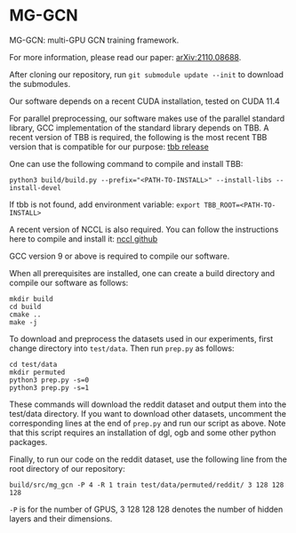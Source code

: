 # MG-GCN

MG-GCN: multi-GPU GCN training framework.

For more information, please read our paper: [arXiv:2110.08688](https://arxiv.org/abs/2110.08688).

After cloning our repository, run `git submodule update --init` to download the submodules.

Our software depends on a recent CUDA installation, tested on CUDA 11.4

For parallel preprocessing, our software makes use of the parallel standard library, GCC implementation of the standard library depends on TBB.
A recent version of TBB is required, the following is the most recent TBB version that is compatible for our purpose: [tbb release](https://github.com/oneapi-src/oneTBB/archive/v2020.2.zip)

One can use the following command to compile and install TBB:

`python3 build/build.py --prefix="<PATH-TO-INSTALL>" --install-libs --install-devel`

If tbb is not found, add environment variable: `export TBB_ROOT=<PATH-TO-INSTALL>`

A recent version of NCCL is also required. You can follow the instructions here to compile and install it: [nccl github](https://github.com/NVIDIA/nccl)

GCC version 9 or above is required to compile our software.

When all prerequisites are installed, one can create a build directory and compile our software as follows:
```
mkdir build
cd build
cmake ..
make -j
```

To download and preprocess the datasets used in our experiments, first change directory into `test/data`. Then run `prep.py` as follows:
```
cd test/data
mkdir permuted
python3 prep.py -s=0
python3 prep.py -s=1
```

These commands will download the reddit dataset and output them into the test/data directory. If you want to download other datasets, uncomment the corresponding lines at the end of `prep.py` and run our script as above. Note that this script requires an installation of dgl, ogb and some other python packages.

Finally, to run our code on the reddit dataset, use the following line from the root directory of our repository:
```
build/src/mg_gcn -P 4 -R 1 train test/data/permuted/reddit/ 3 128 128 128
```

`-P` is for the number of GPUS, 3 128 128 128 denotes the number of hidden layers and their dimensions.
